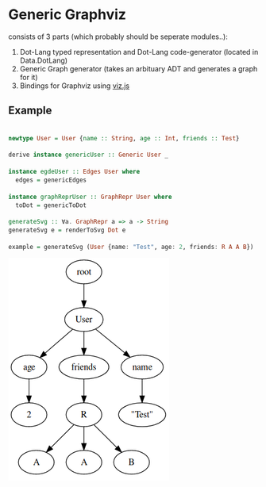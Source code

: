 Generic Graphviz
====

consists of 3 parts (which probably should be seperate modules..):

1. Dot-Lang typed representation and Dot-Lang code-generator (located in Data.DotLang)
2. Generic Graph generator (takes an arbituary ADT and generates a graph for it)
3. Bindings for Graphviz using [viz.js](https://github.com/mdaines/viz.js/)

Example
---

```purescript

newtype User = User {name :: String, age :: Int, friends :: Test}

derive instance genericUser :: Generic User _

instance egdeUser :: Edges User where
  edges = genericEdges

instance graphReprUser :: GraphRepr User where
  toDot = genericToDot

generateSvg :: ∀a. GraphRepr a => a -> String
generateSvg e = renderToSvg Dot e

example = generateSvg (User {name: "Test", age: 2, friends: R A A B})
```

![screenshot](screenshot.png)
